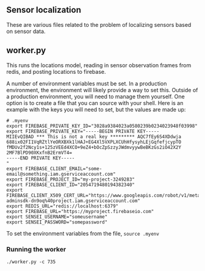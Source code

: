 ## Sensor localization

These are various files related to the problem of localizing sensors based on sensor data.


## worker.py

This runs the locations model, reading in sensor observation frames from redis,
and posting locations to firebase.

A number of environment variables must be set. In a production environment, the
environment will likely provide a way to set this.  Outside of a production
environment, you will need to manage them yourself. One option is to create
a file that you can source with your shell. Here is an example with the keys
you will need to set, but the values are made up:

```
# .myenv
export FIREBASE_PRIVATE_KEY_ID="3028a9384023a0580239b0234023948f03998"
export FIREBASE_PRIVATE_KEY="-----BEGIN PRIVATE KEY-----
MIIEvQIBAD *** This is not a real key ********* AQC7fEy6S4XDdwja
688ix02FI1VqRZtlYeORXBXk1lHAJ+EG4Xl5VXPLXCUhHfysyhLEjGqfefjcypTO
fMDUv2f2Ncy1s+125zVEEd4XCO+9eZ4+bOcZpSzzyJWdmvyywBeBKzGs2iO42X2Y
2MF7BlPD90XKxfnB2ErmVT4=
-----END PRIVATE KEY-----
"
export FIREBASE_CLIENT_EMAIL="some-email@something.iam.gserviceaccount.com"
export FIREBASE_PROJECT_ID="my-project-3249283"
export FIREBASE_CLIENT_ID="2054719480194382340"
export FIREBASE_CLIENT_X509_CERT_URL="https://www.googleapis.com/robot/v1/metadata/x509/firebase-adminsdk-dn9oq%40project.iam.gserviceaccount.com"
export REDIS_URL="redis://localhost:6379"
export FIREBASE_URL="https://myproject.firebaseio.com"
export SENSEI_USERNAME="someusername"
export SENSEI_PASSWORD="somepassword"
```

To set the environment variables from the file, `source .myenv`

### Running the worker

`./worker.py -c 735`
